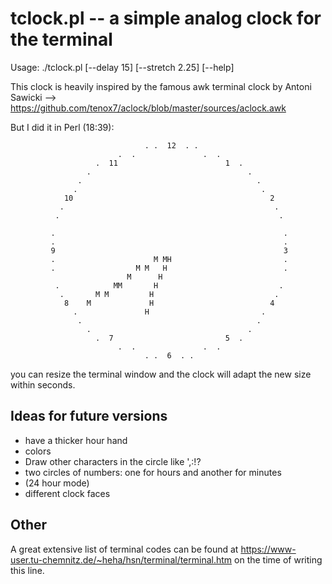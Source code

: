 # tclock.pl -- a simple analog clock for the terminal

Usage:
    ./tclock.pl [--delay 15] [--stretch 2.25] [--help]

This clock is heavily inspired by the famous awk terminal clock by Antoni Sawicki --> https://github.com/tenox7/aclock/blob/master/sources/aclock.awk

But I did it in Perl (18:39):

                                  . .  12  . .
                            .  .               .  .
                       .  11                        1  .
                     .                                   .
                   .                                       .
                  .                                         .
                10                                            2
               .                                               .
              .                                                 .

             .                                                   .
             .                                                   .
             9                                                   3
             .                      M MH                         .
             .                  M M   H                          .
                              M      H
              .            MM       H                           .
               .       M M         H                           .
                8    M             H                          4
                  .               H                         .
                   .                                       .
                     .                                   .
                       .  7                         5  .
                            .  .               .  .
                                  . .  6  . .

you can resize the terminal window and the clock will adapt the new size within seconds.

## Ideas for future versions

* have a thicker hour hand
* colors
* Draw other characters in the circle like ',:!?
* two circles of numbers: one for hours and another for minutes
* (24 hour mode)
* different clock faces

## Other

A great extensive list of terminal codes can be found at https://www-user.tu-chemnitz.de/~heha/hsn/terminal/terminal.htm on the time of writing this line.

